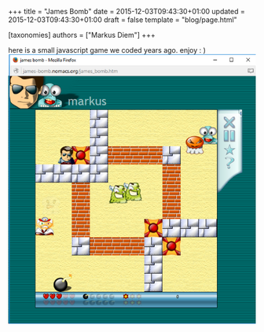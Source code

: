 +++
title = "James Bomb"
date = 2015-12-03T09:43:30+01:00
updated = 2015-12-03T09:43:30+01:00
draft = false
template = "blog/page.html"

[taxonomies]
authors = ["Markus Diem"]
+++

here is a small javascript game we coded years ago. enjoy : )
![james-bomb-screenshot](james-bomb-screenshot.png)
